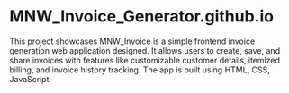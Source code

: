 # MNW_Invoice_Generator.github.io
This project showcases MNW_Invoice is a simple frontend invoice generation web application designed. It allows users to create, save, and share invoices with features like customizable customer details, itemized billing, and invoice history tracking. The app is built using HTML, CSS, JavaScript.

